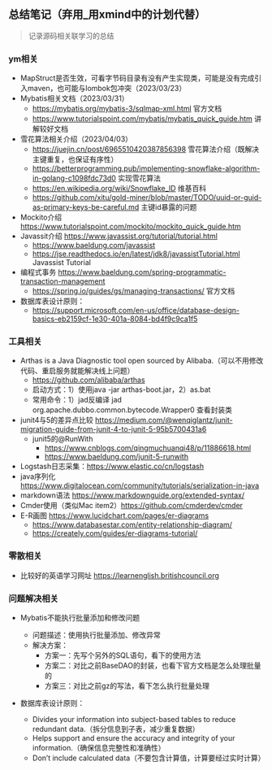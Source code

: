 ## 总结笔记（弃用_用xmind中的计划代替）
> 记录源码相关联学习的总结

### ym相关
* MapStruct是否生效，可看字节码目录有没有产生实现类，可能是没有完成引入maven，也可能与lombok包冲突（2023/03/23）
* Mybatis相关文档（2023/03/31）
  * https://mybatis.org/mybatis-3/sqlmap-xml.html 官方文档
  * https://www.tutorialspoint.com/mybatis/mybatis_quick_guide.htm 讲解较好文档 
* 雪花算法相关介绍（2023/04/03）
  * https://juejin.cn/post/6965510420387856398 雪花算法介绍（既解决主键重复，也保证有序性）
  * https://betterprogramming.pub/implementing-snowflake-algorithm-in-golang-c1098fdc73d0 实现雪花算法
  * https://en.wikipedia.org/wiki/Snowflake_ID 维基百科
  * https://github.com/xitu/gold-miner/blob/master/TODO/uuid-or-guid-as-primary-keys-be-careful.md  主键id暴露的问题
* Mockito介绍 https://www.tutorialspoint.com/mockito/mockito_quick_guide.htm
* Javassit介绍 https://www.javassist.org/tutorial/tutorial.html
  * https://www.baeldung.com/javassist 
  * https://jse.readthedocs.io/en/latest/jdk8/javassistTutorial.html   Javassist Tutorial
* 编程式事务 https://www.baeldung.com/spring-programmatic-transaction-management
  * https://spring.io/guides/gs/managing-transactions/  官方文档
* 数据库表设计原则： 
  * https://support.microsoft.com/en-us/office/database-design-basics-eb2159cf-1e30-401a-8084-bd4f9c9ca1f5

### 工具相关
* Arthas is a Java Diagnostic tool open sourced by Alibaba.（可以不用修改代码、重启服务就能解决线上问题） 
  * https://github.com/alibaba/arthas
  * 启动方式：1）使用java -jar arthas-boot.jar，2）as.bat <pid>
  * 常用命令：1）jad反编译 jad org.apache.dubbo.common.bytecode.Wrapper0 查看封装类
* junit4与5的差异点比较 https://medium.com/@wenqiglantz/junit-migration-guide-from-junit-4-to-junit-5-95b5700431a6
  * junit5的@RunWith 
     * https://www.cnblogs.com/qingmuchuanqi48/p/11886618.html 
     * https://www.baeldung.com/junit-5-runwith
* Logstash日志采集：https://www.elastic.co/cn/logstash
* java序列化 https://www.digitalocean.com/community/tutorials/serialization-in-java
* markdown语法 https://www.markdownguide.org/extended-syntax/
* Cmder使用（类似Mac item2）https://github.com/cmderdev/cmder
* E-R画图 https://www.lucidchart.com/pages/er-diagrams
  * https://www.databasestar.com/entity-relationship-diagram/
  * https://creately.com/guides/er-diagrams-tutorial/

### 零散相关
* 比较好的英语学习网址 https://learnenglish.britishcouncil.org

### 问题解决相关
* Mybatis不能执行批量添加和修改问题
  * 问题描述：使用<foreach>执行批量添加、修改异常
  * 解决方案：
    * 方案一：先写个另外的SQL语句，看下<foreach>的使用方法
    * 方案二：对比之前BaseDAO的封装，也看下官方文档是怎么处理批量的
    * 方案三：对比之前gz的写法，看下怎么执行批量处理

* 数据库表设计原则：
  * Divides your information into subject-based tables to reduce redundant data.（拆分信息到子表，减少重复数据）
  * Helps support and ensure the accuracy and integrity of your information.（确保信息完整性和准确性）
  * Don’t include calculated data（不要包含计算值，计算要经过实时计算）    

